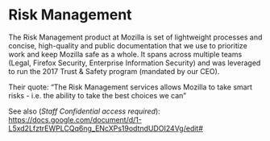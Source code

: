 # Risk Management

The Risk Management product at Mozilla is set of lightweight processes and concise, high-quality and public documentation that we use to prioritize work and keep Mozilla safe as a whole. It spans across multiple teams (Legal, Firefox Security, Enterprise Information Security)  and was leveraged to run the 2017 Trust & Safety program (mandated by our CEO).

Their quote: “The Risk Management services allows Mozilla to take smart risks - i.e. the ability to take the best choices we can”


See also (*Staff Confidential access required*): https://docs.google.com/document/d/1-L5xd2LfztrEWPLCQq6ng_ENcXPs19odtndUDOI24Vg/edit#
